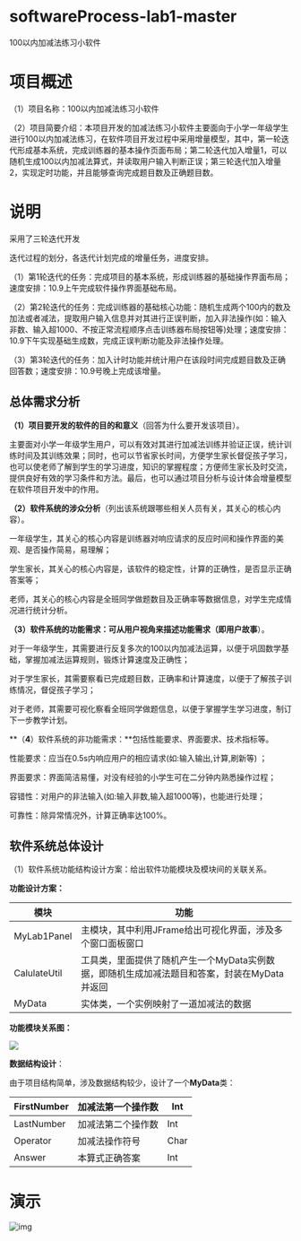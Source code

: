 # softwareProcess-lab1-master
100以内加减法练习小软件

#  项目概述

（1）项目名称：100以内加减法练习小软件

（2）项目简要介绍：本项目开发的加减法练习小软件主要面向于小学一年级学生进行100以内加减法练习，在软件项目开发过程中采用增量模型，其中，第一轮迭代形成基本系统，完成训练器的基本操作页面布局；第二轮迭代加入增量1，可以随机生成100以内加减法算式，并读取用户输入判断正误；第三轮迭代加入增量2，实现定时功能，并且能够查询完成题目数及正确题目数。

# 说明

采用了三轮迭代开发

迭代过程的划分，各迭代计划完成的增量任务，进度安排。

（1）第1轮迭代的任务：完成项目的基本系统，形成训练器的基础操作界面布局；速度安排：10.9上午完成软件操作界面基础布局。

（2）第2轮迭代的任务：完成训练器的基础核心功能：随机生成两个100内的数及加法或者减法，提取用户输入信息并对其进行正误判断，加入非法操作(如：输入非数、输入超1000、不按正常流程顺序点击训练器布局按钮等)处理；速度安排： 10.9下午实现基础生成数，完成正误判断功能及非法操作处理。

（3）第3轮迭代的任务：加入计时功能并统计用户在该段时间完成题目数及正确回答数；速度安排：10.9号晚上完成该增量。

## 总体需求分析

**（****1****）项目要开发的软件的目的和意义**（回答为什么要开发该项目）。

主要面对小学一年级学生用户，可以有效对其进行加减法训练并验证正误，统计训练时间及其训练效果；同时，也可以节省家长时间，方便学生家长督促孩子学习，也可以使老师了解到学生的学习进度，知识的掌握程度；方便师生家长及时交流，提供良好有效的学习条件和方法。最后，也可以通过项目分析与设计体会增量模型在软件项目开发中的作用。

**（****2****）软件系统的涉众分析**（列出该系统跟哪些相关人员有关，其关心的核心内容）。

一年级学生，其关心的核心内容是训练器对响应请求的反应时间和操作界面的美观、是否操作简易，易理解；

学生家长，其关心的核心内容是，该软件的稳定性，计算的正确性，是否显示正确答案等；

老师，其关心的核心内容是全班同学做题数目及正确率等数据信息，对学生完成情况进行统计分析。

**（****3****）软件系统的功能需求：**可从用户视角来描述功能需求（即**用户故事**）。

对于一年级学生，其需要进行反复多次的100以内加减法运算，以便于巩固数学基础，掌握加减法运算规则，锻炼计算速度及正确性；

对于学生家长，其需要察看已完成题目数，正确率和计算速度，以便于了解孩子训练情况，督促孩子学习；

对于老师，其需要可视化察看全班同学做题信息，以便于掌握学生学习进度，制订下一步教学计划。

**（****4****）软件系统的非功能需求：**包括性能要求、界面要求、技术指标等。

性能要求：应当在0.5s内响应用户的相应请求(如:输入输出,计算,刷新等) ；

界面要求：界面简洁易懂，对没有经验的小学生可在二分钟内熟悉操作过程；

容错性：对用户的非法输入(如:输入非数,输入超1000等)，也能进行处理；

可靠性：除异常情况外，计算正确率达100%。

##  软件系统总体设计

（1）软件系统功能结构设计方案：给出软件功能模块及模块间的关联关系。

**功能设计方案：**

| **模块**     | **功能**                                                     |
| ------------ | ------------------------------------------------------------ |
| MyLab1Panel  | 主模块，其中利用JFrame给出可视化界面，涉及多个窗口面板窗口   |
| CalulateUtil | 工具类，里面提供了随机产生一个MyData实例数据，即随机生成加减法题目和答案，封装在MyData并返回 |
| MyData       | 实体类，一个实例映射了一道加减法的数据                       |

**功能模块关系图：**

![](https://farsblog.oss-cn-beijing.aliyuncs.com/PicGo/202305151934688.jpg)

**数据结构设计**：

由于项目结构简单，涉及数据结构较少，设计了一个**MyData**类：

| FirstNumber | 加减法第一个操作数 | Int  |
| ----------- | ------------------ | ---- |
| LastNumber  | 加减法第二个操作数 | Int  |
| Operator    | 加减法操作符号     | Char |
| Answer      | 本算式正确答案     | Int  |

# 演示

![img](https://farsblog.oss-cn-beijing.aliyuncs.com/PicGo/202305151934686.jpg)
